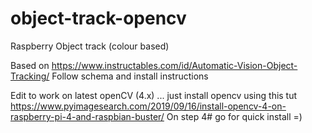 # object-track-opencv
Raspberry Object track (colour based)

Based on https://www.instructables.com/id/Automatic-Vision-Object-Tracking/
Follow schema and install instructions

Edit to work on latest openCV (4.x) ... just install opencv using this tut
https://www.pyimagesearch.com/2019/09/16/install-opencv-4-on-raspberry-pi-4-and-raspbian-buster/
On step 4# go for quick install =)

